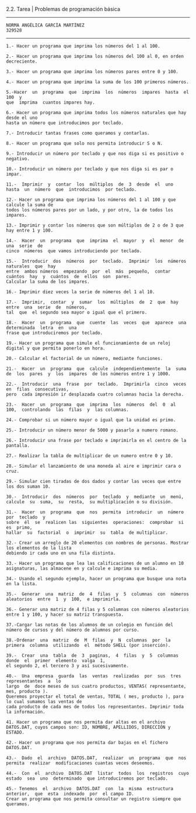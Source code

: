 2.2. Tarea | Problemas de programación básica

***

	NORMA ANGÉLICA GARCÍA MARTÍNEZ
	329528

***

	1.- Hacer un programa que imprima los números del 1 al 100.

	2.- Hacer un programa que imprima los números del 100 al 0, en orden decreciente.

	3.- Hacer un programa que imprima los números pares entre 0 y 100.

	4.- Hacer un programa que imprima la suma de los 100 primeros números.

	5.-Hacer  un  programa  que  imprima  los  números  impares  hasta  el  100  y  
	que  imprima  cuantos impares hay. 

	6.- Hacer un programa que imprima todos los números naturales que hay desde el uno 
	hasta un número que introducimos por teclado.

	7.- Introducir tantas frases como queramos y contarlas.

	8.- Hacer un programa que solo nos permita introducir S o N.

	9.- Introducir un número por teclado y que nos diga si es positivo o negativo.  
	
	10.- Introducir un número por teclado y que nos diga si es par o impar.

	11.-  Imprimir  y  contar  los  múltiplos  de  3  desde  el  uno  hasta  un  número  que  introducimos  por teclado.

	12.- Hacer un programa que imprima los números del 1 al 100 y que calcule la suma de 
	todos los números pares por un lado, y por otro, la de todos los impares.

	13.- Imprimir y contar los números que son múltiplos de 2 o de 3 que hay entre 1 y 100.  

	14.-  Hacer  un  programa  que  imprima  el  mayor  y  el  menor  de  una  serie  de  
	cinco  números  que vamos introduciendo por teclado.

	15.-  Introducir  dos  números  por  teclado.  Imprimir  los  números  naturales  que  hay  
	entre  ambos números  empezando  por  el  más  pequeño,  contar  cuántos  hay  y  cuántos  de  ellos  son  pares. 
	Calcular la suma de los impares.

	16.- Imprimir diez veces la serie de números del 1 al 10.

	17.-  Imprimir,  contar  y  sumar  los  múltiplos  de  2  que  hay  entre  una  serie  de  números,  
	tal  que  el segundo sea mayor o igual que el primero.

	18.-  Hacer  un  programa  que  cuente  las  veces  que  aparece  una  determinada  letra  en  una  
	frase que introduciremos por teclado.
	
	19.- Hacer un programa que simule el funcionamiento de un reloj digital y que permita ponerlo en hora.

	20.- Calcular el factorial de un número, mediante funciones.
	
	21.-  Hacer  un  programa  que  calcule  independientemente  la  suma  de  los  pares  y  los  impares  de los números entre 1 y 1000.

	22.-  Introducir  una  frase  por  teclado.  Imprimirla  cinco  veces  en  filas  consecutivas,  
	pero  cada impresión ir desplazada cuatro columnas hacia la derecha.

	23.-  Hacer  un  programa  que  imprima  los  números  del  0  al  100,  controlando  las  filas  y  las columnas. 
	
	24.- Comprobar si un número mayor o igual que la unidad es primo.

	25.- Introducir un número menor de 5000 y pasarlo a numero romano.  

	26.- Introducir una frase por teclado e imprimirla en el centro de la pantalla.  
	
	27.- Realizar la tabla de multiplicar de un numero entre 0 y 10.
	
	28.- Simular el lanzamiento de una moneda al aire e imprimir cara o cruz.

	29.- Simular cien tiradas de dos dados y contar las veces que entre los dos suman 10.

	30.-  Introducir  dos  números  por  teclado  y  mediante  un  menú,  calcule  su  suma,  su  resta,  su multiplicación o su división.

	31.-  Hacer  un  programa  que  nos  permita  introducir  un  número  por  teclado  y  
	sobre  él  se  realicen las  siguientes  operaciones:  comprobar  si  es  primo,  
	hallar  su  factorial  o  imprimir  su  tabla  de multiplicar. 

	32.- Crear un arreglo de 20 elementos con nombres de personas. Mostrar los elementos de la lista 
	debiendo ir cada uno en una fila distinta.  

	33.- Hacer un programa que lea las calificaciones de un alumno en 10 asignaturas, las almacene en y calcule e imprima su media.

	34.- Usando el segundo ejemplo, hacer un programa que busque una nota en la lista.

	35.-  Generar  una  matriz  de  4  filas  y  5  columnas  con  números  aleatorios  entre  1  y  100,  e imprimirla.

	36.- Generar una matriz de 4 filas y 5 columnas con números aleatorios entre 1 y 100, y hacer su matriz transpuesta.

	37.-Cargar las notas de los alumnos de un colegio en función del número de cursos y del número de alumnos por curso.

	38.-Ordenar  una  matriz  de  M  filas  y  N  columnas  por  la  primera  columna  utilizando  el  método SHELL (por inserción).  

	39.-  Crear  una  tabla  de  3  paginas,  4  filas  y  5  columnas  donde  el  primer  elemento  valga  1,  
	el segundo 2, el tercero 3 y así sucesivamente.
	
	40.-  Una  empresa  guarda  las  ventas  realizadas  por  sus  tres  representantes  a  lo  
	largo  de  doce meses de sus cuatro productos, VENTAS( representante, mes, producto ). 
	Queremos proyectar el total de ventas, TOTAL ( mes, producto ), para lo cual sumamos las ventas de 
	cada producto de cada mes de todos los representantes. Imprimir toda la información.

	41. Hacer un programa que nos permita dar altas en el archivo DATOS.DAT, cuyos campos son: ID, NOMBRE, APELLIDOS, DIRECCIÓN y ESTADO.

	42.- Hacer un programa que nos permita dar bajas en el fichero DATOS.DAT.  
	
	43.-  Dado  el  archivo  DATOS.DAT,  realizar  un  programa  que  nos  permita  realizar  modificaciones cuantas veces deseemos.

	44.-  Con  el  archivo  DATOS.DAT  listar  todos  los  registros  cuyo  estado  sea  uno  determinado  que introduciremos por teclado.

	45.- Tenemos  el  archivo  DATOS.DAT  con  la  misma  estructura  anterior,  que  esta  indexado  por  el campo ID. 
	Crear un programa que nos permita consultar un registro siempre que queramos.
